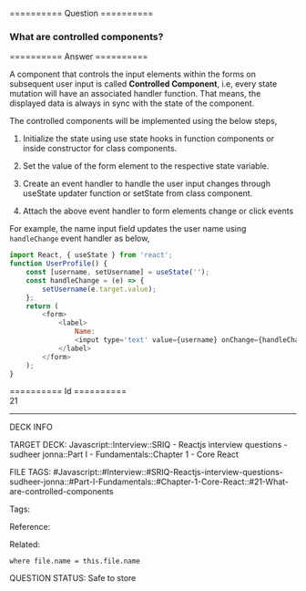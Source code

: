 ========== Question ==========  

### What are controlled components?  

========== Answer ==========  

A component that controls the input elements within the forms on subsequent user input is called **Controlled Component**, i.e, every state mutation will have an associated handler function. That means, the displayed data is always in sync with the state of the component.

The controlled components will be implemented using the below steps,

1. Initialize the state using use state hooks in function components or inside constructor for class components.

2. Set the value of the form element to the respective state variable.

3. Create an event handler to handle the user input changes through useState updater function or setState from class component.

4. Attach the above event handler to form elements change or click events

For example, the name input field updates the user name using `handleChange` event handler as below,

```javascript
import React, { useState } from 'react';
function UserProfile() {
    const [username, setUsername] = useState('');
    const handleChange = (e) => {
        setUsername(e.target.value);
    };
    return (
        <form>
            <label>
                Name:
                <input type='text' value={username} onChange={handleChange} />
            </label>
        </form>
    );
}
```

========== Id ==========  
21

---

DECK INFO

TARGET DECK: Javascript::Interview::SRIQ - Reactjs interview questions - sudheer jonna::Part I - Fundamentals::Chapter 1 - Core React

FILE TAGS: #Javascript::#Interview::#SRIQ-Reactjs-interview-questions-sudheer-jonna::#Part-I-Fundamentals::#Chapter-1-Core-React::#21-What-are-controlled-components

Tags:

Reference:

Related:

```dataview
where file.name = this.file.name
```
QUESTION STATUS: Safe to store
